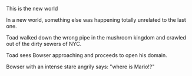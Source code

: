 
This is the new world

In a new world, something else was happening totally unrelated to the last one.

Toad walked down the wrong pipe in the mushroom kingdom and crawled out of the dirty sewers of NYC.

Toad sees Bowser approaching and proceeds to open his domain.

Bowser with an intense stare angrily says: "where is Mario!?"